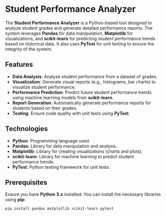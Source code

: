# Student Performance Analyzer

The **Student Performance Analyzer** is a Python-based tool designed to analyze student grades and generate detailed performance reports. The system leverages **Pandas** for data manipulation, **Matplotlib** for visualizations, and **scikit-learn** for predicting student performance trends based on historical data. It also uses **PyTest** for unit testing to ensure the integrity of the system.

## Features

- **Data Analysis**: Analyze student performance from a dataset of grades.
- **Visualization**: Generate visual reports (e.g., histograms, bar charts) to visualize student performance.
- **Performance Prediction**: Predict future student performance trends using machine learning models from **scikit-learn**.
- **Report Generation**: Automatically generate performance reports for students based on their grades.
- **Testing**: Ensure code quality with unit tests using **PyTest**.

## Technologies

- **Python**: Programming language used.
- **Pandas**: Library for data manipulation and analysis.
- **Matplotlib**: Library for creating visualizations (charts and plots).
- **scikit-learn**: Library for machine learning to predict student performance trends.
- **PyTest**: Python testing framework for unit tests.

## Prerequisites

Ensure you have **Python 3.x** installed. You can install the necessary libraries using **pip**:

```bash
pip install pandas matplotlib scikit-learn pytest
